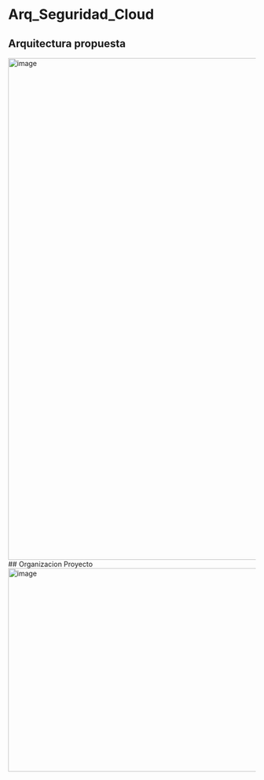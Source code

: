 # Arq_Seguridad_Cloud
## Arquitectura propuesta 
<img width="1026" height="1021" alt="image" src="https://github.com/user-attachments/assets/a07ffd3d-273c-4773-b819-7a814eaefcb4" />
## Organizacion Proyecto
<img width="685" height="414" alt="image" src="https://github.com/user-attachments/assets/ecc31eb3-67de-40b4-ad52-202567977c4b" />

